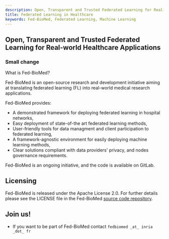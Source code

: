 ```yaml
---
description: Open, Transparent and Trusted Federated Learning for Real-world Healthcare Applications
title: Federated Learning in Healthcare 
keywords: Fed-BioMed, Federated Learning, Machine Learning
---
```


## Open, Transparent and Trusted Federated Learning for Real-world Healthcare Applications

### Small change
What is Fed-BioMed?

Fed-BioMed is an open-source research and development initiative aiming at translating federated learning (FL) into real-world medical research applications.

Fed-BioMed provides:

- A demonstrated framework for deploying federated learning in hospital networks,
- Easy deployment of state-of-the art federated learning methods, 
- User-friendly tools for data managment and client participation to federated learning,
- A framework-agnostic environment for easily deploying machine learning methods, 
- Clear solutions compliant with data providers' privacy, and nodes governance requirements.


Fed-BioMed is an ongoing initiative, and the code is available on GitLab.




<!-- In particular, we are currently developing probabilistic approaches to FL based on a generative model
of data and parameters variability across centres. This allows us to quantify and account for the discrepancy of data and model’s distributions across participants. Moreover, this kind of approach naturally allows to account for missing features and modalities in each centre. Furthermore, Fed-BioMed is
conceived to ensure robustness to the problem of malicious attacks in FL through the development of opportune defense and monitoring strategies. These threats include privacy breaking and adversarial attacks, as well as the problem of free-riding. -->


<!-- ```python
import pandas as pd
```

| Method      | Description                          |
| ----------- | ------------------------------------ |
| `GET`       | :material-check:     Fetch resource  |
| `PUT`       | :material-check-all: Update resource |
| `DELETE`    | :material-close:     Delete resource | -->

## Licensing

Fed-BioMed is released under the Apache License 2.0. For further details please see the LICENSE file in the Fed-BioMed [source code repository](https://gitlab.inria.fr/fedbiomed/fedbiomed/).

## Join us!

* If you want to be part of Fed-BioMed contact `fedbiomed _at_ inria _dot_ fr`
